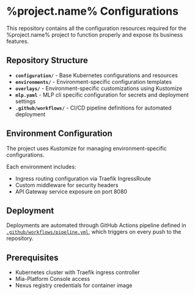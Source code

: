 # %project.name% Configurations

This repository contains all the configuration resources required for the %project.name% project to function properly and expose its business features.

## Repository Structure

- **`configuration/`** - Base Kubernetes configurations and resources
- **`environments/`** - Environment-specific configuration templates
- **`overlays/`** - Environment-specific customizations using Kustomize
- **`mlp.yaml`** - MLP cli specific configuration for secrets and deployment settings
- **`.github/workflows/`** - CI/CD pipeline definitions for automated deployment

## Environment Configuration

The project uses Kustomize for managing environment-specific configurations.

Each environment includes:
- Ingress routing configuration via Traefik IngressRoute
- Custom middleware for security headers
- API Gateway service exposure on port 8080

## Deployment

Deployments are automated through GitHub Actions pipeline defined in [`.github/workflows/pipeline.yml`](.github/workflows/pipeline.yml), which triggers on every push to the repository.

## Prerequisites

- Kubernetes cluster with Traefik ingress controller
- Mia-Platform Console access
- Nexus registry credentials for container image
